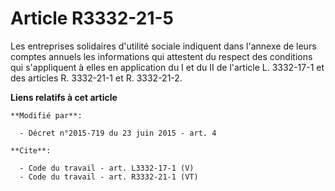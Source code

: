 # Article R3332-21-5

Les entreprises solidaires d'utilité sociale indiquent dans l'annexe de leurs comptes annuels les informations qui attestent
du respect des conditions qui s'appliquent à elles en application du I et du II de l'article L. 3332-17-1 et des articles R.
3332-21-1 et R. 3332-21-2.

**Liens relatifs à cet article**

	**Modifié par**:

	  - Décret n°2015-719 du 23 juin 2015 - art. 4

	**Cite**:

	  - Code du travail - art. L3332-17-1 (V)
	  - Code du travail - art. R3332-21-1 (VT)

